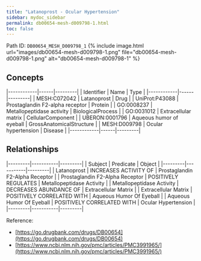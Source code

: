 ```yaml
---
title: "Latanoprost - Ocular Hypertension"
sidebar: mydoc_sidebar
permalink: db00654-mesh-d009798-1.html
toc: false 
---
```



Path ID: `DB00654_MESH_D009798_1`
{% include image.html url="images/db00654-mesh-d009798-1.png" file="db00654-mesh-d009798-1.png" alt="db00654-mesh-d009798-1" %}

## Concepts

|------------|------|---------|
| Identifier | Name | Type    |
|------------|------|---------|
| MESH:C072042 | Latanoprost | Drug |
| UniProt:P43088 | Prostaglandin F2-alpha receptor | Protein |
| GO:0008237 | Metallopeptidase activity | BiologicalProcess |
| GO:0031012 | Extracellular matrix | CellularComponent |
| UBERON:0001796 | Aqueous humor of eyeball | GrossAnatomicalStructure |
| MESH:D009798 | Ocular hypertension | Disease |
|------------|------|---------|

## Relationships

|---------|-----------|---------|
| Subject | Predicate | Object  |
|---------|-----------|---------|
| Latanoprost | INCREASES ACTIVITY OF | Prostaglandin F2-Alpha Receptor |
| Prostaglandin F2-Alpha Receptor | POSITIVELY REGULATES | Metallopeptidase Activity |
| Metallopeptidase Activity | DECREASES ABUNDANCE OF | Extracellular Matrix |
| Extracellular Matrix | POSITIVELY CORRELATED WITH | Aqueous Humor Of Eyeball |
| Aqueous Humor Of Eyeball | POSITIVELY CORRELATED WITH | Ocular Hypertension |
|---------|-----------|---------|

Reference: 
  - [https://go.drugbank.com/drugs/DB00654](https://go.drugbank.com/drugs/DB00654)
  - [https://www.ncbi.nlm.nih.gov/pmc/articles/PMC3991965/](https://www.ncbi.nlm.nih.gov/pmc/articles/PMC3991965/)
